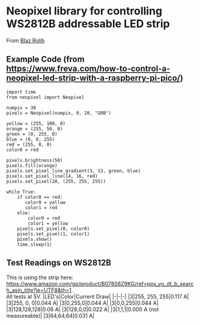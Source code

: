 # Neopixel library for controlling WS2812B addressable LED strip
From [Blaz Rolih](https://github.com/blaz-r)

## Example Code (from https://www.freva.com/how-to-control-a-neopixel-led-strip-with-a-raspberry-pi-pico/)
```
import time
from neopixel import Neopixel
 
numpix = 30
pixels = Neopixel(numpix, 0, 28, "GRB")
 
yellow = (255, 100, 0)
orange = (255, 50, 0)
green = (0, 255, 0)
blue = (0, 0, 255)
red = (255, 0, 0)
color0 = red
 
pixels.brightness(50)
pixels.fill(orange)
pixels.set_pixel_line_gradient(3, 13, green, blue)
pixels.set_pixel_line(14, 16, red)
pixels.set_pixel(20, (255, 255, 255))
 
while True:
    if color0 == red:
       color0 = yellow
       color1 = red
    else:
        color0 = red
        color1 = yellow
    pixels.set_pixel(0, color0)
    pixels.set_pixel(1, color1)
    pixels.show()
    time.sleep(1)
```

## Test Readings on WS2812B
This is using the strip here: https://www.amazon.com/gp/product/B078S6Z9KG/ref=ppx_yo_dt_b_search_asin_title?ie=UTF8&th=1.  
All tests at 5V.
|LED's|Color|Current Draw|
|-|-|-|
|3|255, 255, 255|0.117 A|
|3|255, 0, 0|0.044 A|
|3|0,255,0|0.044 A|
|3|0,0,255|0.044 A|
|3|128,128,128|0.06 A|
|3|128,0,0|0.022 A|
|3|1,1,1|0.000 A (not measureable)|
|3|64,64,64|0.031 A|
